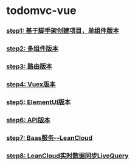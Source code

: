 # todomvc-vue

### [step1: 基于脚手架创建项目，单组件版本](https://github.com/tonyfree/todomvc-vue/tree/step1)

### [step2: 多组件版本](https://github.com/tonyfree/todomvc-vue/tree/step2)

### [step3: 路由版本](https://github.com/tonyfree/todomvc-vue/tree/step3)

### [step4: Vuex版本](https://github.com/tonyfree/todomvc-vue/tree/step4)

### [step5: ElementUI版本](https://github.com/tonyfree/todomvc-vue/tree/step5)

### [step6: API版本](https://github.com/tonyfree/todomvc-vue/tree/step6)

### [step7: Baas服务--LeanCloud](https://github.com/tonyfree/todomvc-vue/tree/step7)

### [step8: LeanCloud实时数据同步LiveQuery](https://github.com/tonyfree/todomvc-vue/tree/step8)
